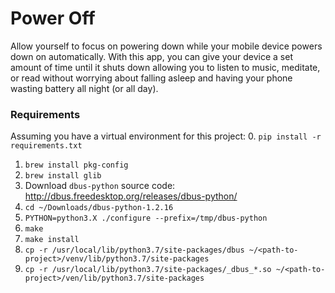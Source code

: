 # Power Off
Allow yourself to focus on powering down while your mobile device powers down on automatically. With this app, you
can give your device a set amount of time until it shuts down allowing you to listen to music, meditate, or read without
worrying about falling asleep and having your phone wasting battery all night (or all day).

### Requirements
Assuming you have a virtual environment for this project:
0. `pip install -r requirements.txt`
1. `brew install pkg-config`
2. `brew install glib`
3. Download `dbus-python` source code: <http://dbus.freedesktop.org/releases/dbus-python/>
4. `cd ~/Downloads/dbus-python-1.2.16`
5. `PYTHON=python3.X ./configure --prefix=/tmp/dbus-python`
6. `make`
7. `make install`
8. `cp -r /usr/local/lib/python3.7/site-packages/dbus ~/<path-to-project>/venv/lib/python3.7/site-packages`
9. `cp -r /usr/local/lib/python3.7/site-packages/_dbus_*.so ~/<path-to-project>/ven/lib/python3.7/site-packages`